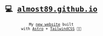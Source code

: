 <div align="center">

# <code>💻 [almost89.github.io](https://almost89.github.io)</code>
<code>My [new website](https://almost89.github.io) built with [Astro](https://astro.build) + [TailwindCSS](https://tailwindcss.com/) 🚀🍃</code>

</div>
